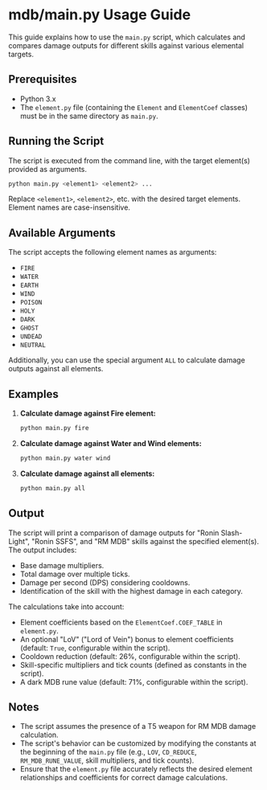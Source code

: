  # mdb/main.py Usage Guide
 
 This guide explains how to use the `main.py` script, which calculates and compares damage outputs for different skills against various elemental targets.
 
 ## Prerequisites
 
 - Python 3.x
 - The `element.py` file (containing the `Element` and `ElementCoef` classes) must be in the same directory as `main.py`.
 
 ## Running the Script
 
 The script is executed from the command line, with the target element(s) provided as arguments.
 
 ```bash
 python main.py <element1> <element2> ...
 ```
 
 Replace `<element1>`, `<element2>`, etc. with the desired target elements.  Element names are case-insensitive.
 
 ## Available Arguments
 
 The script accepts the following element names as arguments:
 
 - `FIRE`
 - `WATER`
 - `EARTH`
 - `WIND`
 - `POISON`
 - `HOLY`
 - `DARK`
 - `GHOST`
 - `UNDEAD`
 - `NEUTRAL`
 
 Additionally, you can use the special argument `ALL` to calculate damage outputs against all elements.
 
 ## Examples
 
 1. **Calculate damage against Fire element:**
 
    ```bash
    python main.py fire
    ```
 
 2. **Calculate damage against Water and Wind elements:**
 
    ```bash
    python main.py water wind
    ```
 
 3. **Calculate damage against all elements:**
 
    ```bash
    python main.py all
    ```
 
 ## Output
 
 The script will print a comparison of damage outputs for "Ronin Slash-Light", "Ronin SSFS", and "RM MDB" skills against the specified element(s).  The output includes:
 
 - Base damage multipliers.
 - Total damage over multiple ticks.
 - Damage per second (DPS) considering cooldowns.
 - Identification of the skill with the highest damage in each category.
 
 The calculations take into account:
 
 - Element coefficients based on the `ElementCoef.COEF_TABLE` in `element.py`.
 - An optional "LoV" ("Lord of Vein") bonus to element coefficients (default: `True`, configurable within the script).
 - Cooldown reduction (default: 26%, configurable within the script).
 - Skill-specific multipliers and tick counts (defined as constants in the script).
 - A dark MDB rune value (default: 71%, configurable within the script).
 
 ## Notes
 
 - The script assumes the presence of a T5 weapon for RM MDB damage calculation.
 - The script's behavior can be customized by modifying the constants at the beginning of the `main.py` file (e.g., `LOV`, `CD_REDUCE`, `RM_MDB_RUNE_VALUE`, skill multipliers, and tick counts).
 - Ensure that the `element.py` file accurately reflects the desired element relationships and coefficients for correct damage calculations.